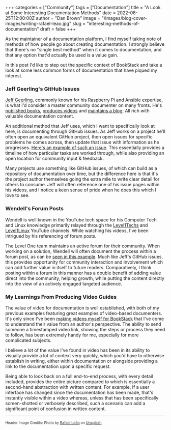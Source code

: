 +++
categories = ["Community"]
tags = ["Documentation"]
title = "A Look at Some Interesting Documentation Methods"
date = 2022-08-25T12:00:00Z
author = "Dan Brown"
image = "/images/blog-cover-images/writing-rafael-leao.jpg"
slug = "interesting-methods-of-documentation"
draft = false
+++

As the maintainer of a documentation platform, I find myself taking note of methods of how people go about creating documentation. 
I strongly believe that there's no "single best method" when it comes to documentation, and that any option that'd actually be used is a value gain.

In this post I'd like to step out the specific context of BookStack and take a look at some less common forms of documentation that have piqued my interest.

### Jeff Geerling's GitHub Issues

[Jeff Geerling](https://www.jeffgeerling.com/), commonly known for his Raspberry Pi and Ansible expertise, is what I'd consider a master community documenter on many fronts. He's [published books](https://www.jeffgeerling.com/books), [produces videos](https://www.youtube.com/c/JeffGeerling) and [maintains a blog](https://www.jeffgeerling.com/blog); All rich with valuable documentation content.

An additional method that Jeff uses, which I want to specifically look at here, is documenting through GitHub issues. As Jeff works on a project he'll often open an equivalent GitHub project, then open issues for specific problems he comes across, then update that issue with information as he progresses.
[Here's an example of such an issue](https://github.com/geerlingguy/raspberry-pi-pcie-devices/issues/222).
This essentially provides a timeline of how particular tasks are worked through, while also providing an open location for community input & feedback.

Many projects use something like GitHub issues, of which can build as a repository of documentation over time, but the difference here is that it's the project author themselves going the extra mile to write clear detail for others to consume. Jeff will often reference one of his issue pages within his videos, and I notice a keen sense of pride when he does this which I love to see.

### Wendell's Forum Posts

Wendell is well known in the YouTube tech space for his Computer Tech and Linux knowledge primarily relayed through the [Level1Techs](https://www.youtube.com/c/Level1Techs) and [Level1Linux](https://www.youtube.com/channel/UCOWcZ6Wicl-1N34H0zZe38w) YouTube channels.
While watching his videos, I've been intrigued by his referencing of forum posts.

The Level One team maintains an active forum for their community.
When working on a solution, Wendell will often document the process within a forum post, as can be [seen in this example](https://forum.level1techs.com/t/truenas-scale-ultimate-home-setup-incl-tailscale/186444).
Much like Jeff's GitHub issues, this provides opportunity for community interaction and involvement which can add further value in itself to future readers. 
Comparatively, I think posting within a forum in this manner has a double benefit of adding value direct into the community, helping growth, while putting the content directly into the view of an actively engaged targeted audience.

### My Learnings From Producing Video Guides

The value of video for documentation is well established, with both of my previous examples featuring great examples of video-based documenters. 
It's only since I've been [making videos myself for BookStack](https://www.youtube.com/c/BookStackApp) that I've come to understand their value from an author's perspective. The ability to send someone a timestamped video link, showing the steps or process they need to follow, has been extremely handy for me, especially for more complicated subjects. 

I believe a lot of the value I've found in video has been in its ability to visually provide a lot of context very quickly, which you'd have to otherwise establish in writing, either within documentation or alongside providing a link to the documentation upon a specific request.

Being able to look back on a full end-to-end process, with every detail included, provides the entire picture compared to which is essentially a second-hand abstraction with written content. For example, If a user interface has changed since the documentation has been made, that's instantly visible within a video whereas, unless that has been specifically screen-shotted or verbosely described, such a scenario can add a significant point of confusion in written content.

----

<span style="font-size: 0.8em;opacity:0.9;">Header Image Credits: <span>Photo by <a href="https://unsplash.com/@raflfc?utm_source=unsplash&utm_medium=referral&utm_content=creditCopyText">Rafael Leão</a> on <a href="https://unsplash.com/s/photos/writing?utm_source=unsplash&utm_medium=referral&utm_content=creditCopyText">Unsplash</a></span></span>
  